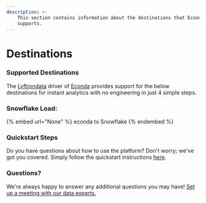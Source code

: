 ```yaml
---
description: >-
    This section contains information about the destinations that Econda
    supports.
---
```


# Destinations

### Supported Destinations

The [Lyftrondata](https://www.lyftrondata.com/) driver of [Econda](None) provides support for the below destinations for instant analytics with no engineering in just 4 simple steps.

### Snowflake Load:

{% embed url="None" %}
econda to Snowflake
{% endembed %}

### Quickstart Steps

Do you have questions about how to use the platform? Don't worry; we've got you covered. Simply follow the quickstart instructions [here](README.md).

### Questions? <a href="#questions" id="questions"></a>

We're always happy to answer any additional questions you may have! [Set up a meeting with our data experts.](https://www.lyftrondata.com/book-a-meeting/)
